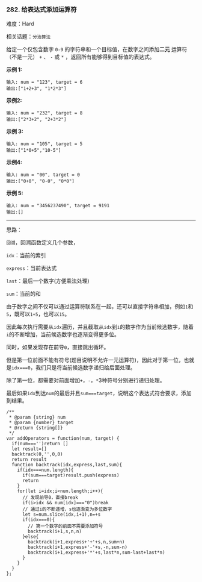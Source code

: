 ### 282. 给表达式添加运算符

难度：Hard

相关话题：`分治算法`

给定一个仅包含数字 `0-9` 的字符串和一个目标值，在数字之间添加**二元** 运算符（不是一元） `+` 、 `-` 或 `*` ，返回所有能够得到目标值的表达式。



**示例 1:** 



```
输入: num = "123", target = 6
输出:["1+2+3", "1*2*3"] 
```


**示例2:** 



```
输入: num = "232", target = 8
输出:["2*3+2", "2+3*2"]
```


**示例 3:** 



```
输入: num = "105", target = 5
输出:["1*0+5","10-5"]
```


**示例4:** 



```
输入: num = "00", target = 0
输出:["0+0", "0-0", "0*0"]
```


**示例 5:** 



```
输入: num = "3456237490", target = 9191
输出:[]
```



-----

思路：

`回溯`，回溯函数定义几个参数，

`idx`：当前的索引

`express`：当前表达式

`last`：最后一个数字(方便乘法处理)

`sum`：当前的和

由于数字之间不仅可以通过运算符联系在一起，还可以直接字符串相加，例如`1`和`5`，既可以`1+5`，也可以`15`。

因此每次执行需要从`idx`遍历，并且截取从`idx`到`i`的数字作为当前候选数字，随着`i`的不断增加，当前候选数字也逐渐变得更多位。

同时，如果发现存在前导`0`，直接跳出循环。

但是第一位前面不能有符号(题目说明不允许一元运算符)，因此对于第一位，也就是`idx===0`，我们只是将当前候选数字递归给后面处理。

除了第一位，都需要对前面增加`+`，`-`，`*`3种符号分别进行递归处理。

最后如果`idx`到达`num`的最后并且`sum===target`，说明这个表达式符合要求，添加到结果。

```
/**
 * @param {string} num
 * @param {number} target
 * @return {string[]}
 */
var addOperators = function(num, target) {
  if(num==='')return []
  let result=[]
  backtrack(0,'',0,0)
  return result
  function backtrack(idx,express,last,sum){
    if(idx===num.length){
      if(sum===target)result.push(express)
      return
    }
    for(let i=idx;i<num.length;i++){
      // 发现前导0，直接break
      if(i>idx && num[idx]==="0")break
      // 通过i的不断递增，s也逐渐变为多位数字
      let s=num.slice(idx,i+1),n=+s
      if(idx===0){
        // 第一个数字的前面不需要添加符号
        backtrack(i+1,s,n,n)
      }else{
        backtrack(i+1,express+'+'+s,n,sum+n)
        backtrack(i+1,express+'-'+s,-n,sum-n)
        backtrack(i+1,express+'*'+s,last*n,sum-last+last*n)           
      }
    }
  }
};
```

